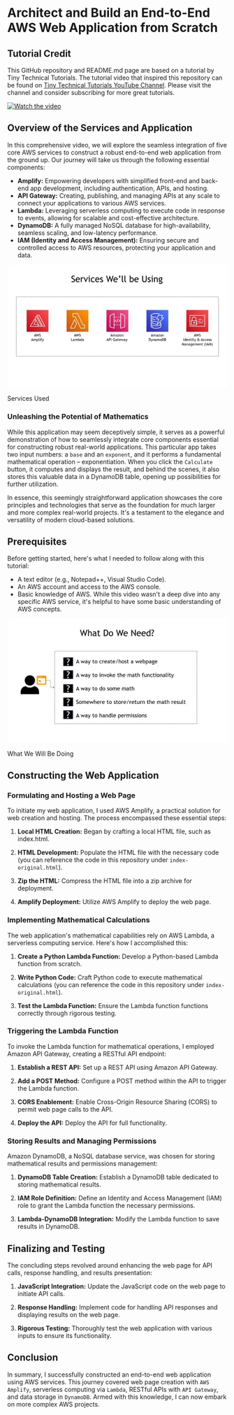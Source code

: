 # Architect and Build an End-to-End AWS Web Application from Scratch

## Tutorial Credit
This GitHub repository and README.md page are based on a tutorial by Tiny Technical Tutorials. The tutorial video that inspired this repository can be found on [Tiny Technical Tutorials YouTube Channel](https://www.youtube.com/@TinyTechnicalTutorials). Please visit the channel and consider subscribing for more great tutorials.

[![Watch the video](https://img.youtube.com/vi/7m_q1ldzw0U/maxresdefault.jpg)](https://www.youtube.com/watch?v=7m_q1ldzw0U&t=1225s)

## Overview of the Services and Application
In this comprehensive video, we will explore the seamless integration of five core AWS services to construct a robust end-to-end web application from the ground up. Our journey will take us through the following essential components:
- **Amplify:** Empowering developers with simplified front-end and back-end app development, including authentication, APIs, and hosting.
- **API Gateway:** Creating, publishing, and managing APIs at any scale to connect your applications to various AWS services.
- **Lambda:** Leveraging serverless computing to execute code in response to events, allowing for scalable and cost-effective architecture.
- **DynamoDB:** A fully managed NoSQL database for high-availability, seamless scaling, and low-latency performance.
- **IAM (Identity and Access Management):** Ensuring secure and controlled access to AWS resources, protecting your application and data.

![Services Used](assets/services.webp)
<figcaption>Services Used</figcaption>

### Unleashing the Potential of Mathematics
While this application may seem deceptively simple, it serves as a powerful demonstration of how to seamlessly integrate core components essential for constructing robust real-world applications. This particular app takes two input numbers: a `base` and an `exponent`, and it performs a fundamental mathematical operation – exponentiation. When you click the `Calculate` button, it computes and displays the result, and behind the scenes, it also stores this valuable data in a DynamoDB table, opening up possibilities for further utilization.

In essence, this seemingly straightforward application showcases the core principles and technologies that serve as the foundation for much larger and more complex real-world projects. It's a testament to the elegance and versatility of modern cloud-based solutions.

## Prerequisites
Before getting started, here's what I needed to follow along with this tutorial:
- A text editor (e.g., Notepad++, Visual Studio Code).
- An AWS account and access to the AWS console.
- Basic knowledge of AWS. While this video wasn't a deep dive into any specific AWS service, it's helpful to have some basic understanding of AWS concepts.

![What We Will Be Doing](assets/needed.webp)
<figcaption>What We Will Be Doing</figcaption>

## Constructing the Web Application

### Formulating and Hosting a Web Page

To initiate my web application, I used AWS Amplify, a practical solution for web creation and hosting. The process encompassed these essential steps:

1. **Local HTML Creation:** Began by crafting a local HTML file, such as index.html.

2. **HTML Development:** Populate the HTML file with the necessary code (you can reference the code in this repository under `index-original.html`).

3. **Zip the HTML:** Compress the HTML file into a zip archive for deployment.

4. **Amplify Deployment:** Utilize AWS Amplify to deploy the web page.

### Implementing Mathematical Calculations

The web application's mathematical capabilities rely on AWS Lambda, a serverless computing service. Here's how I accomplished this:

1. **Create a Python Lambda Function:** Develop a Python-based Lambda function from scratch.

2. **Write Python Code:** Craft Python code to execute mathematical calculations (you can reference the code in this repository under `index-original.html`).

3. **Test the Lambda Function:** Ensure the Lambda function functions correctly through rigorous testing.

### Triggering the Lambda Function

To invoke the Lambda function for mathematical operations, I employed Amazon API Gateway, creating a RESTful API endpoint:

1. **Establish a REST API:** Set up a REST API using Amazon API Gateway.

2. **Add a POST Method:** Configure a POST method within the API to trigger the Lambda function.

3. **CORS Enablement:** Enable Cross-Origin Resource Sharing (CORS) to permit web page calls to the API.

4. **Deploy the API:** Deploy the API for full functionality.

### Storing Results and Managing Permissions

Amazon DynamoDB, a NoSQL database service, was chosen for storing mathematical results and permissions management:

1. **DynamoDB Table Creation:** Establish a DynamoDB table dedicated to storing mathematical results.

2. **IAM Role Definition:** Define an Identity and Access Management (IAM) role to grant the Lambda function the necessary permissions.

3. **Lambda-DynamoDB Integration:** Modify the Lambda function to save results in DynamoDB.

## Finalizing and Testing

The concluding steps revolved around enhancing the web page for API calls, response handling, and results presentation:

1. **JavaScript Integration:** Update the JavaScript code on the web page to initiate API calls.

2. **Response Handling:** Implement code for handling API responses and displaying results on the web page.

3. **Rigorous Testing:** Thoroughly test the web application with various inputs to ensure its functionality.

## Conclusion

In summary, I successfully constructed an end-to-end web application using AWS services. This journey covered web page creation with `AWS Amplify`, serverless computing via `Lambda`, RESTful APIs with `API Gateway`, and data storage in `DynamoDB`. Armed with this knowledge, I can now embark on more complex AWS projects.